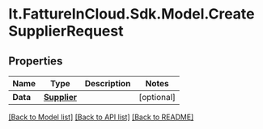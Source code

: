 # It.FattureInCloud.Sdk.Model.CreateSupplierRequest

## Properties

Name | Type | Description | Notes
------------ | ------------- | ------------- | -------------
**Data** | [**Supplier**](Supplier.md) |  | [optional] 

[[Back to Model list]](../README.md#documentation-for-models) [[Back to API list]](../README.md#documentation-for-api-endpoints) [[Back to README]](../README.md)


